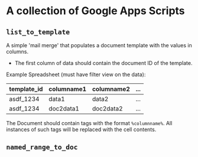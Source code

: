 # A collection of Google Apps Scripts

## `list_to_template`

A simple 'mail merge' that populates a document template with the values in columns.
* The first column of data should contain the document ID of the template.

Example Spreadsheet (must have filter view on the data):

template_id | columname1 | columname2 | ...
---|---|---|---
asdf_1234|data1|data2|...
asdf_1234|doc2data1|doc2data2|...

The Document should contain tags with the format `%columnname%`. All instances of such tags will be replaced with the cell contents. 

## `named_range_to_doc`